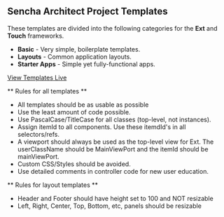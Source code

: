 Sencha Architect Project Templates
----------------------------------

These templates are divided into the following categories for the **Ext** and **Touch** frameworks.

- **Basic** - Very simple, boilerplate templates.
- **Layouts** - Common application layouts.
- **Starter Apps** - Simple yet fully-functional apps.

[View Templates Live](http://exsurgo.github.io/ProjectTemplates/index.html)


** Rules for all templates **

- All templates should be as usable as possible
- Use the least amount of code possible.
- Use PascalCase/TitleCase for all classes (top-level, not instances).
- Assign itemId to all components.  Use these itemdId's in all selectors/refs.
- A viewport should always be used as the top-level view for Ext.  The userClassName should be MainViewPort and the itemId should be mainViewPort.
- Custom CSS/Styles should be avoided.  
- Use detailed comments in controller code for new user education.

** Rules for layout templates **
- Header and Footer should have height set to 100 and NOT resizable
- Left, Right, Center, Top, Bottom, etc, panels should be resizable


